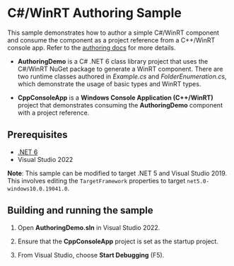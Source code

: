 # C#/WinRT Authoring Sample

This sample demonstrates how to author a simple C#/WinRT component and consume the component as a project reference from a C++/WinRT console app. Refer to the [authoring docs](https://github.com/microsoft/CsWinRT/blob/master/docs/authoring.md) for more details.

- **AuthoringDemo** is a C# .NET 6 class library project that uses the C#/WinRT NuGet package to generate a WinRT component. There are two runtime classes authored in *Example.cs* and *FolderEnumeration.cs*, which demonstrate the usage of basic types and WinRT types.

- **CppConsoleApp** is a **Windows Console Application (C++/WinRT)** project that demonstrates consuming the **AuthoringDemo** component with a project reference.

## Prerequisites

* [.NET 6](https://dotnet.microsoft.com/download/dotnet/6.0)
* Visual Studio 2022

**Note**: This sample can be modified to target .NET 5 and Visual Studio 2019. This involves editing the `TargetFramework` properties to target `net5.0-windows10.0.19041.0`.

## Building and running the sample

1. Open **AuthoringDemo.sln** in Visual Studio 2022.

2. Ensure that the **CppConsoleApp** project is set as the startup project.

3. From Visual Studio, choose **Start Debugging** (F5). 
